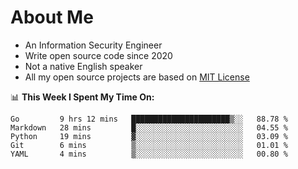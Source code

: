 # About Me

- An Information Security Engineer
- Write open source code since 2020
- Not a native English speaker
- All my open source projects are based on [MIT License](https://opensource.org/licenses/MIT)

📊 **This Week I Spent My Time On:**
<!--START_SECTION:waka-->

```text
Go         9 hrs 12 mins   ██████████████████████▒░░   88.78 % 
Markdown   28 mins         █░░░░░░░░░░░░░░░░░░░░░░░░   04.55 % 
Python     19 mins         ▓░░░░░░░░░░░░░░░░░░░░░░░░   03.09 % 
Git        6 mins          ▒░░░░░░░░░░░░░░░░░░░░░░░░   01.01 % 
YAML       4 mins          ▒░░░░░░░░░░░░░░░░░░░░░░░░   00.80 % 
```
<!--END_SECTION:waka-->

